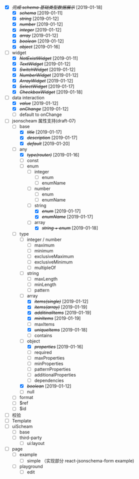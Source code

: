 * [X] ~~*完成 schema 基础类型数据展示*~~ [2019-01-18]
  * [X] ~~*schema*~~ [2019-01-11]
  * [X] ~~*string*~~ [2019-01-12]
  * [X] ~~*number*~~ [2019-01-12]
  * [X] ~~*integer*~~ [2019-01-12]
  * [X] ~~*array*~~ [2019-01-12]
  * [X] ~~*boolean*~~ [2019-01-12]
  * [X] ~~*object*~~ [2019-01-16]
* [ ] widget
  * [X] ~~*NotExistWidget*~~ [2019-01-11]
  * [X] ~~*TextWidget*~~ [2019-01-12]
  * [X] ~~*SwitchWidget*~~ [2019-01-12]
  * [X] ~~*NumberWidget*~~ [2019-01-12]
  * [X] ~~*ArrayWidget*~~ [2019-01-12]
  * [X] ~~*SelectWidget*~~ [2019-01-17]
  * [X] ~~*CheckboxWidget*~~ [2019-01-18]
* [ ] data interaction
  * [X] ~~*value*~~ [2019-01-12]
  * [X] ~~*onChange*~~ [2019-01-12]
  * [ ] default to onChange
* [ ] jsonscheam 属性支持(draft-07)
  * [ ] base
    * [X] ~~*title*~~ [2019-01-17]
    * [X] ~~*description*~~ [2019-01-17]
    * [X] ~~*default*~~ [2019-01-20]
  * [ ] any
    * [X] ~~*type(router)*~~ [2019-01-16]
    * [ ] const
    * [ ] enum
      * [ ] integer
        * [ ] enum
        * [ ] enumName
      * [ ] number
        * [ ] enum
        * [ ] enumName
      * [ ] string
        * [X] ~~*enum*~~ [2019-01-17]
        * [X] ~~*enumName*~~ [2019-01-17]
      * [ ] array
        * [X] ~~*string + enum*~~ [2019-01-18]
  * [ ] type
    * [ ] integer / number
      * [ ] maximum
      * [ ] minimum
      * [ ] exclusiveMaximum
      * [ ] exclusiveMinimum
      * [ ] multipleOf
    * [ ] string
      * [ ] maxLength
      * [ ] minLength
      * [ ] pattern
    * [ ] array
      * [X] ~~*items(single)*~~ [2019-01-12]
      * [X] ~~*items(array)*~~ [2019-01-19]
      * [X] ~~*additinalItems*~~ [2019-01-19]
      * [X] ~~*minItems*~~ [2019-01-19]
      * [ ] maxItems
      * [X] ~~*uniqueItems*~~ [2019-01-18]
      * [ ] contains
    * [ ] object
      * [X] ~~*properties*~~ [2019-01-16]
      * [ ] required
      * [ ] maxProperties
      * [ ] minProperties
      * [ ] patternProperties
      * [ ] additionalProperties
      * [ ] dependencies
    * [X] ~~*boolean*~~ [2019-01-12]
    * [ ] null
  * [ ] format
  * [ ] $ref
  * [ ] $id

* [ ] 校验
* [ ] Template
* [ ] uiScheam
  * [ ] base
  * [ ] third-party
    * [ ] ui:layout

* [ ] page
  * [ ] example
    * [ ] simple （实现部分 react-jsonschema-form example)
  * [ ] playground
    * [ ] edit
